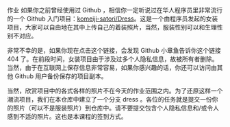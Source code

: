 作业
如果你之前曾经使用过 Github ，相信你一定听说过在华人程序员里非常流行的一个 Github 入门项目：[komeiji-satori/Dress](https://github.com/komeiji-satori/Dress)。这是一个由程序员发起的女装项目，大家可以自由地在其中上传自己的着装照片，当然，服装性别可以和生理性别不对应。

非常不幸的是，如果你现在点击这个链接，会发现 Github 小章鱼告诉你这个链接 404 了。在前段时间，女装项目由于涉及过多个人隐私信息，故被所有者删除。当然，由于在互联网上保存信息非常容易，如果你感兴趣的话，你还可以访问由其他 Github 用户备份保存的项目副本。

当然，欣赏项目中的各式各样的照片不在今天的作业范围之内。为了还原这样一个潮流项目，我们在本仓库中建立了一个分支 dress 。各位的任务就是提交一份你的照片（可以不是服装照片）到仓库中。请不要提交包含个人隐私信息和/或令人感到不适的照片。这也是本课程的签到方式。